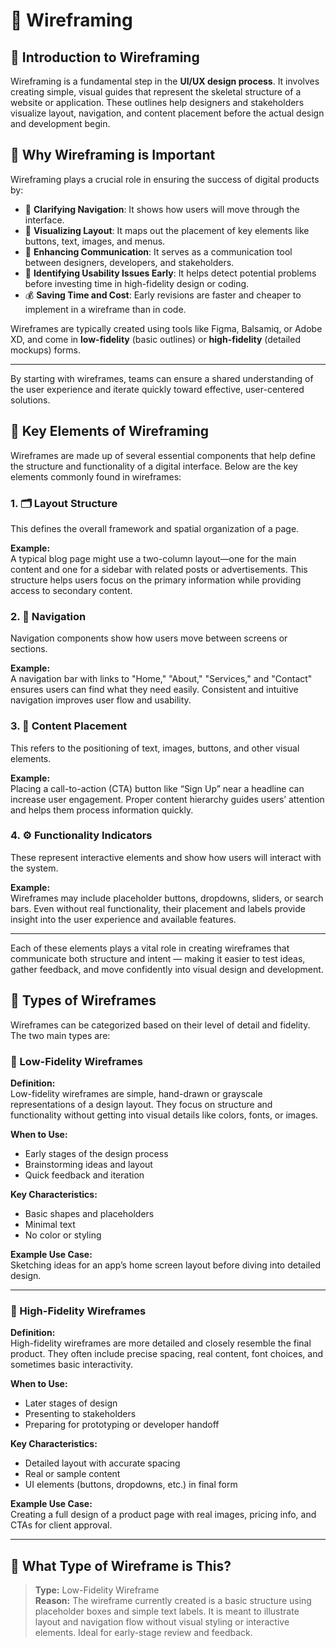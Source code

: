 # 📐 Wireframing

## 📝 Introduction to Wireframing

Wireframing is a fundamental step in the **UI/UX design process**. It involves creating simple, visual guides that represent the skeletal structure of a website or application. These outlines help designers and stakeholders visualize layout, navigation, and content placement before the actual design and development begin.

## 🎯 Why Wireframing is Important

Wireframing plays a crucial role in ensuring the success of digital products by:

- 🧭 **Clarifying Navigation**: It shows how users will move through the interface.
- 📐 **Visualizing Layout**: It maps out the placement of key elements like buttons, text, images, and menus.
- 💬 **Enhancing Communication**: It serves as a communication tool between designers, developers, and stakeholders.
- 🧪 **Identifying Usability Issues Early**: It helps detect potential problems before investing time in high-fidelity design or coding.
- 💰 **Saving Time and Cost**: Early revisions are faster and cheaper to implement in a wireframe than in code.

Wireframes are typically created using tools like Figma, Balsamiq, or Adobe XD, and come in **low-fidelity** (basic outlines) or **high-fidelity** (detailed mockups) forms.

---

By starting with wireframes, teams can ensure a shared understanding of the user experience and iterate quickly toward effective, user-centered solutions.

## 🧩 Key Elements of Wireframing

Wireframes are made up of several essential components that help define the structure and functionality of a digital interface. Below are the key elements commonly found in wireframes:

### 1. 🗂️ Layout Structure
This defines the overall framework and spatial organization of a page.

**Example:**  
A typical blog page might use a two-column layout—one for the main content and one for a sidebar with related posts or advertisements. This structure helps users focus on the primary information while providing access to secondary content.

### 2. 🧭 Navigation
Navigation components show how users move between screens or sections.

**Example:**  
A navigation bar with links to "Home," "About," "Services," and "Contact" ensures users can find what they need easily. Consistent and intuitive navigation improves user flow and usability.

### 3. 📝 Content Placement
This refers to the positioning of text, images, buttons, and other visual elements.

**Example:**  
Placing a call-to-action (CTA) button like “Sign Up” near a headline can increase user engagement. Proper content hierarchy guides users’ attention and helps them process information quickly.

### 4. ⚙️ Functionality Indicators
These represent interactive elements and show how users will interact with the system.

**Example:**  
Wireframes may include placeholder buttons, dropdowns, sliders, or search bars. Even without real functionality, their placement and labels provide insight into the user experience and available features.

---

Each of these elements plays a vital role in creating wireframes that communicate both structure and intent — making it easier to test ideas, gather feedback, and move confidently into visual design and development.

## 🧱 Types of Wireframes

Wireframes can be categorized based on their level of detail and fidelity. The two main types are:

### 🔹 Low-Fidelity Wireframes

**Definition:**  
Low-fidelity wireframes are simple, hand-drawn or grayscale representations of a design layout. They focus on structure and functionality without getting into visual details like colors, fonts, or images.

**When to Use:**  
- Early stages of the design process  
- Brainstorming ideas and layout  
- Quick feedback and iteration  

**Key Characteristics:**  
- Basic shapes and placeholders  
- Minimal text  
- No color or styling  

**Example Use Case:**  
Sketching ideas for an app’s home screen layout before diving into detailed design.

---

### 🔸 High-Fidelity Wireframes

**Definition:**  
High-fidelity wireframes are more detailed and closely resemble the final product. They often include precise spacing, real content, font choices, and sometimes basic interactivity.

**When to Use:**  
- Later stages of design  
- Presenting to stakeholders  
- Preparing for prototyping or developer handoff  

**Key Characteristics:**  
- Detailed layout with accurate spacing  
- Real or sample content  
- UI elements (buttons, dropdowns, etc.) in final form  

**Example Use Case:**  
Creating a full design of a product page with real images, pricing info, and CTAs for client approval.

---

## 🧐 What Type of Wireframe is This?

> **Type:** Low-Fidelity Wireframe  
> **Reason:** The wireframe currently created is a basic structure using placeholder boxes and simple text labels. It is meant to illustrate layout and navigation flow without visual styling or interactive elements. Ideal for early-stage review and feedback.


